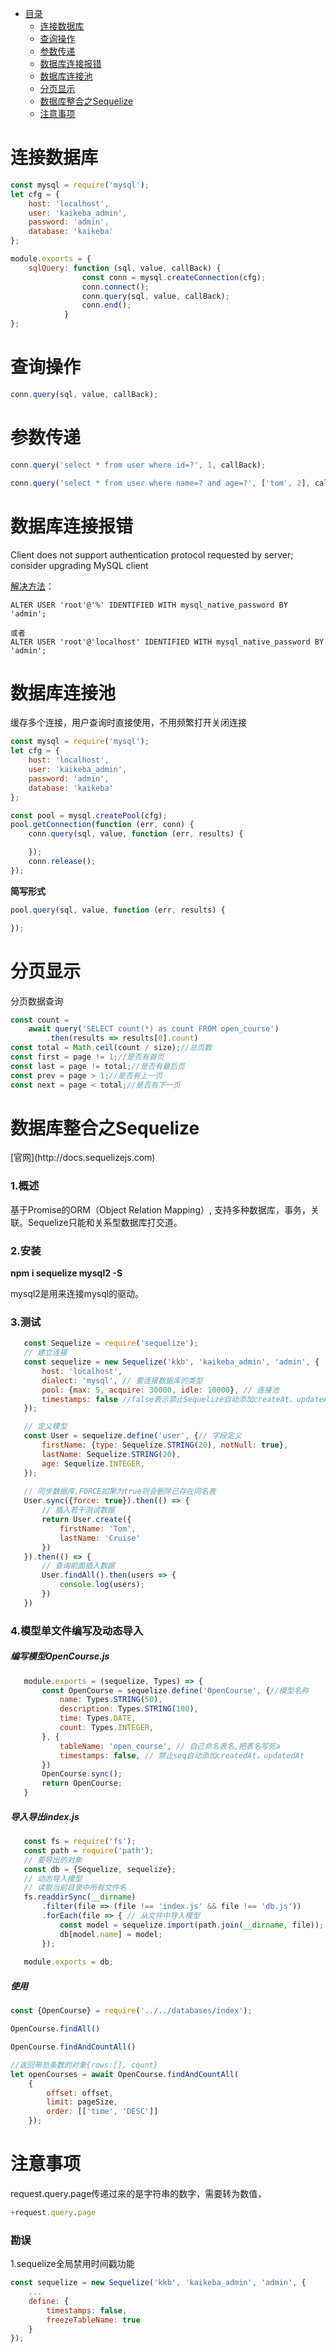 *  [目录](#0)
    *  [连接数据库](#1)
    *  [查询操作](#2)
    *  [参数传递](#3)
    *  [数据库连接报错](#4)
    *  [数据库连接池](#5)
    *  [分页显示](#6)
    *  [数据库整合之Sequelize](#7)
    *  [注意事项](#8)
    


<h1 id="1">连接数据库</h1>

```js
const mysql = require('mysql');
let cfg = {
    host: 'localhost',
    user: 'kaikeba_admin',
    password: 'admin',
    database: 'kaikeba'
};

module.exports = {
    sqlQuery: function (sql, value, callBack) {
                const conn = mysql.createConnection(cfg);
                conn.connect();
                conn.query(sql, value, callBack);
                conn.end();
            }
};
```
<h1 id="2">查询操作</h1>

```js
conn.query(sql, value, callBack);
```

<h1 id="3">参数传递</h1>

```js
conn.query('select * from user where id=?', 1, callBack);

conn.query('select * from user where name=? and age=?', ['tom', 2], callBack);
```

<h1 id="4">数据库连接报错</h1>

Client does not support authentication protocol requested by server; consider upgrading MySQL client

[解决方法](https://blog.csdn.net/u013700358/article/details/80306560)：
```
ALTER USER 'root'@'%' IDENTIFIED WITH mysql_native_password BY 'admin';

或者
ALTER USER 'root'@'localhost' IDENTIFIED WITH mysql_native_password BY 'admin';
```


<h1 id="5">数据库连接池</h1>
缓存多个连接，用户查询时直接使用，不用频繁打开关闭连接

```javascript
const mysql = require('mysql');
let cfg = {
    host: 'localhost',
    user: 'kaikeba_admin',
    password: 'admin',
    database: 'kaikeba'
};

const pool = mysql.createPool(cfg);
pool.getConnection(function (err, conn) {
    conn.query(sql, value, function (err, results) {

    });
    conn.release();
});
```

**简写形式**
```js
pool.query(sql, value, function (err, results) {

});
```

<h1 id="6">分页显示</h1>
分页数据查询

```javascript
const count =
    await query('SELECT count(*) as count FROM open_course')
        .then(results => results[0].count)
const total = Math.ceil(count / size);//总页数
const first = page != 1;//是否有首页
const last = page != total;//是否有最后页
const prev = page > 1;//是否有上一页
const next = page < total;//是否有下一页
```

<h1 id="7">数据库整合之Sequelize</h1>
[官网](http://docs.sequelizejs.com)

### 1.概述
基于Promise的ORM（Object Relation Mapping）, 支持多种数据库，事务，关联。Sequelize只能和关系型数据库打交道。

### 2.安装
**npm i sequelize mysql2 -S**

mysql2是用来连接mysql的驱动。

### 3.测试

```javascript
   const Sequelize = require('sequelize');
   // 建立连接
   const sequelize = new Sequelize('kkb', 'kaikeba_admin', 'admin', {
       host: 'localhost',
       dialect: 'mysql', // 要连接数据库的类型
       pool: {max: 5, acquire: 30000, idle: 10000}, // 连接池
       timestamps: false //false表示禁止Sequelize自动添加createAt、updateAt
   });

   // 定义模型
   const User = sequelize.define('user', {// 字段定义
       firstName: {type: Sequelize.STRING(20), notNull: true},
       lastName: Sequelize.STRING(20),
       age: Sequelize.INTEGER,
   });
   
   // 同步数据库,FORCE如果为true则会删除已存在同名表
   User.sync({force: true}).then(() => {
       // 插入若干测试数据
       return User.create({
           firstName: 'Tom',
           lastName: 'Cruise'
       })
   }).then(() => {
       // 查询前面插入数据
       User.findAll().then(users => {
           console.log(users);
       })
   })
```

### 4.模型单文件编写及动态导入

##### 编写模型OpenCourse.js

```javascript
   module.exports = (sequelize, Types) => {
       const OpenCourse = sequelize.define('OpenCourse', {//模型名称
           name: Types.STRING(50),
           description: Types.STRING(100),
           time: Types.DATE,
           count: Types.INTEGER,
       }, {
           tableName: 'open_course', // 自己命名表名,把表名写死a
           timestamps: false, // 禁止seq自动添加createdAt，updatedAt
       })
       OpenCourse.sync();
       return OpenCourse;
   }
```

##### 导入导出index.js

```javascript
   const fs = require('fs');
   const path = require('path');
   // 要导出的对象
   const db = {Sequelize, sequelize};
   // 动态导入模型
   // 读取当前目录中所有文件名
   fs.readdirSync(__dirname)
       .filter(file => (file !== 'index.js' && file !== 'db.js'))
       .forEach(file => { // 从文件中导入模型
           const model = sequelize.import(path.join(__dirname, file));
           db[model.name] = model;
       });
   
   module.exports = db;
```

##### 使用

```js
const {OpenCourse} = require('../../databases/index');

OpenCourse.findAll()

OpenCourse.findAndCountAll()
```

```js
//返回带总条数的对象{rows:[], count}
let openCourses = await OpenCourse.findAndCountAll(
    {
        offset: offset,
        limit: pageSize,
        order: [['time', 'DESC']]
    });
```


<h1 id="8">注意事项</h1>

request.query.page传递过来的是字符串的数字，需要转为数值，

```js
+request.query.page
```


### 勘误
1.sequelize全局禁用时间戳功能

```js
const sequelize = new Sequelize('kkb', 'kaikeba_admin', 'admin', {
    ...
    define: {
        timestamps: false,
        freezeTableName: true
    }
});
```






